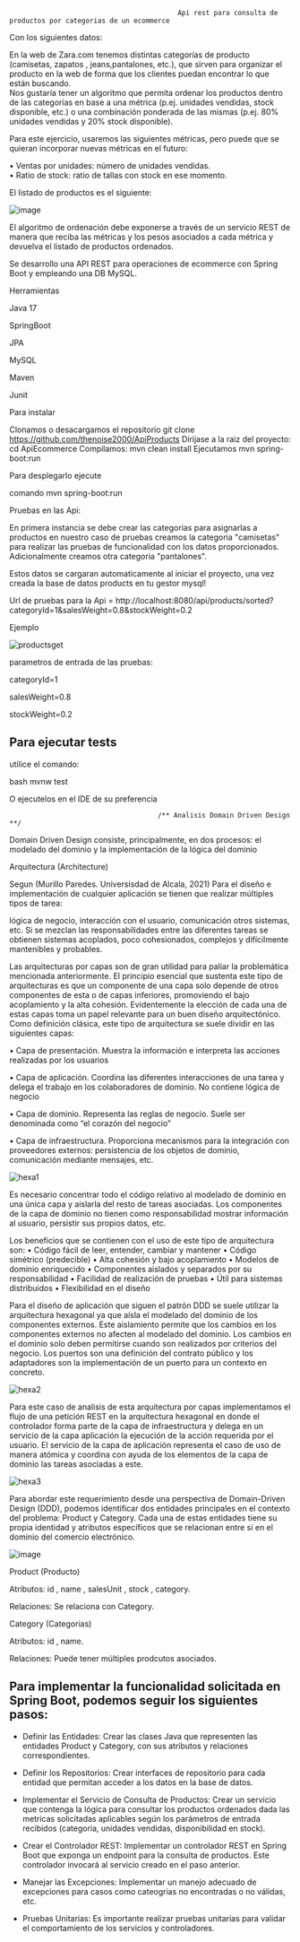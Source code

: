                                               Api rest para consulta de productos por categorias de un ecommerce

Con los siguientes datos:

En la web de Zara.com tenemos distintas categorías de producto (camisetas, zapatos , jeans,pantalones, etc.), que sirven para organizar el producto en la web de forma que los clientes puedan encontrar lo que están buscando.  
Nos gustaría tener un algoritmo que permita ordenar los productos dentro de las categorías en base a una métrica (p.ej. unidades vendidas, stock disponible, etc.) o una combinación ponderada de las mismas (p.ej. 80% unidades vendidas y 20% stock disponible).  

Para este ejercicio, usaremos las siguientes métricas, pero puede que se quieran incorporar nuevas métricas en el futuro:  

• Ventas por unidades: número de unidades vendidas.  
• Ratio de stock: ratio de tallas con stock en ese momento.  

El listado de productos es el siguiente: 

![image](https://github.com/user-attachments/assets/147bddcd-8064-49e7-b73a-be3fe6b3d7a2)


El algoritmo de ordenación debe exponerse a través de un servicio REST de manera que reciba las 
métricas y los pesos asociados a cada métrica y devuelva el listado de productos ordenados.


Se desarrollo una API REST para operaciones de ecommerce con Spring Boot y empleando una DB MySQL.

Herramientas

Java 17

SpringBoot

JPA

MySQL

Maven

Junit

Para instalar

Clonamos o desacargamos el repositorio git clone https://github.com/thenoise2000/ApiProducts Dirijase a la raiz del proyecto: cd ApiEcommerce Compilamos: mvn clean install Ejecutamos mvn spring-boot:run

Para desplegarlo ejecute

comando mvn spring-boot:run

Pruebas en las Api:

En primera instancia se debe crear las categorias para asignarlas a productos en nuestro caso de pruebas creamos la categoria "camisetas" para realizar las pruebas de funcionalidad con los datos proporcionados. Adicionalmente creamos otra categoria "pantalones".

Estos datos se cargaran automaticamente al iniciar el proyecto, una vez creada la base de datos products en tu gestor mysql!


Url de pruebas para la Api = http://localhost:8080/api/products/sorted?categoryId=1&salesWeight=0.8&stockWeight=0.2


Ejemplo

![productsget](https://github.com/user-attachments/assets/a0aeeb78-6a72-441a-86cd-157084fe9424)


parametros de entrada de las pruebas:

categoryId=1

salesWeight=0.8

stockWeight=0.2


## Para ejecutar tests

utilice el comando:

bash mvnw test

O ejecutelos en el IDE de su preferencia

                                         /** Analisis Domain Driven Design **/

Domain Driven Design consiste, principalmente, en dos procesos: el modelado del dominio y la implementación de la lógica del dominio

Arquitectura (Architecture)

Segun (Murillo Paredes. Universisdad de Alcala, 2021) Para el diseño e implementación de cualquier aplicación se tienen que realizar múltiples tipos de tarea:

lógica de negocio, interacción con el usuario, comunicación otros sistemas, etc. Si se mezclan las responsabilidades entre las diferentes tareas se obtienen sistemas acoplados, poco cohesionados, complejos y difícilmente mantenibles y probables.

Las arquitecturas por capas son de gran utilidad para paliar la problemática mencionada anteriormente. El principio esencial que sustenta este tipo de arquitecturas es que un componente de una capa solo depende de otros componentes de esta o de capas inferiores, promoviendo el bajo acoplamiento y la alta cohesión. Evidentemente la elección de cada una de estas capas toma un papel relevante para un buen diseño arquitectónico. Como definición clásica, este tipo de arquitectura se suele dividir en las siguientes capas:

• Capa de presentación. Muestra la información e interpreta las acciones realizadas por los usuarios

• Capa de aplicación. Coordina las diferentes interacciones de una tarea y delega el trabajo en los colaboradores de dominio. No contiene lógica de negocio

• Capa de dominio. Representa las reglas de negocio. Suele ser denominada como “el corazón del negocio”

• Capa de infraestructura. Proporciona mecanismos para la integración con proveedores externos: persistencia de los objetos de dominio, comunicación mediante mensajes, etc.

![hexa1](https://github.com/user-attachments/assets/9a2e1638-fa1e-471f-99bf-51bece0bda5d)


Es necesario concentrar todo el código relativo al modelado de dominio en una única capa y aislarla del resto de tareas asociadas. Los componentes de la capa de dominio no tienen como responsabilidad mostrar información al usuario, persistir sus propios datos, etc.

Los beneficios que se contienen con el uso de este tipo de arquitectura son: • Código fácil de leer, entender, cambiar y mantener • Código simétrico (predecible) • Alta cohesión y bajo acoplamiento • Modelos de dominio enriquecido • Componentes aislados y separados por su responsabilidad • Facilidad de realización de pruebas • Útil para sistemas distribuidos • Flexibilidad en el diseño

Para el diseño de aplicación que siguen el patrón DDD se suele utilizar la arquitectura hexagonal ya que aísla el modelado del dominio de los componentes externos. Este aislamiento permite que los cambios en los componentes externos no afecten al modelado del dominio. Los cambios en el dominio solo deben permitirse cuando son realizados por criterios del negocio. Los puertos son una definición del contrato público y los adaptadores son la implementación de un puerto para un contexto en concreto.

![hexa2](https://github.com/user-attachments/assets/2eac928a-a45a-44b1-9570-60d64438947b)



Para este caso de analisis de esta arquitectura por capas implementamos el flujo de una petición REST en la arquitectura hexagonal en donde el controlador forma parte de la capa de infraestructura y delega en un servicio de la capa aplicación la ejecución de la acción requerida por el usuario. El servicio de la capa de aplicación representa el caso de uso de manera atómica y coordina con ayuda de los elementos de la capa de dominio las tareas asociadas a este.

![hexa3](https://github.com/user-attachments/assets/34b1b8e5-c529-4c5d-a6f3-da4c609fc109)



Para abordar este requerimiento desde una perspectiva de Domain-Driven Design (DDD), podemos identificar dos entidades principales en el contexto del problema: Product y Category. Cada una de estas entidades tiene su propia identidad y atributos específicos que se relacionan entre sí en el dominio del comercio electrónico.

![image](https://github.com/user-attachments/assets/ca2b3bbd-cb90-4ace-ac0e-23cd8fab574d)


Product (Producto)

Atributos: id , name , salesUnit , stock , category.

Relaciones: Se relaciona con Category.

Category (Categorias)

Atributos: id , name.

Relaciones: Puede tener múltiples prodcutos asociados.

## Para implementar la funcionalidad solicitada en Spring Boot, podemos seguir los siguientes pasos:

- Definir las Entidades: Crear las clases Java que representen las entidades Product y Category, con sus atributos y relaciones correspondientes.

- Definir los Repositorios: Crear interfaces de repositorio para cada entidad que permitan acceder a los datos en la base de datos.

- Implementar el Servicio de Consulta de Productos: Crear un servicio que contenga la lógica para consultar los productos ordenados dada las metricas solicitadas aplicables según los parámetros de entrada recibidos (categoria, unidades vendidas, disponibilidad en stock).

- Crear el Controlador REST: Implementar un controlador REST en Spring Boot que exponga un endpoint para la consulta de productos. Este controlador invocará al servicio creado en el paso anterior.

- Manejar las Excepciones: Implementar un manejo adecuado de excepciones para casos como cateogrias no encontradas o no válidas, etc.

- Pruebas Unitarias: Es importante realizar pruebas unitarias para validar el comportamiento de los servicios y controladores.
